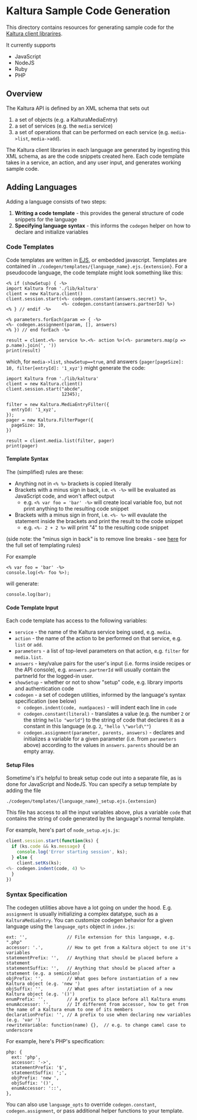 # Kaltura Sample Code Generation
This directory contains resources for generating sample code for the
[Kaltura client librarires](https://developer.kaltura.com/api-docs/Client%20Libraries).

It currently supports
* JavaScript
* NodeJS
* Ruby
* PHP

## Overview
The Kaltura API is defined by an XML schema that sets out 

1. a set of objects (e.g. a KalturaMediaEntry)
2. a set of services (e.g. the `media` service)
3. a set of operations that can be performed on each service (e.g. `media->list`, `media->add`).

The Kaltura client libraries in each language are generated by ingesting this XML schema,
as are the code snippets created here. Each code template takes in a service, an action,
and any user input, and generates working sample code.

## Adding Languages
Adding a language consists of two steps:
1. **Writing a code template** - this provides the general structure of code snippets for the language
2. **Specifying language syntax** - this informs the `codegen` helper on how to declare and initialize variables

### Code Templates
Code templates are written in [EJS](http://www.embeddedjs.com/), or embedded javascript.
Templates are contained in `./codegen/templates/{language_name}.ejs.{extension}`.
For a pseudocode language, the code template might look something like this:

```
<% if (showSetup) { -%>
import Kaltura from './lib/kaltura'
client = new Kaltura.client()
client.session.start(<%- codegen.constant(answers.secret) %>,
                     <%- codegen.constant(answers.partnerId) %>)
<% } // endif -%>

<% parameters.forEach(param => { -%>
<%- codegen.assignment(param, [], answers)
<% }) // end forEach -%>

result = client.<%- service %>.<%- action %>(<%- parameters.map(p => p.name).join(', '))
print(result)
```

which, for `media->list`, `showSetup==true`, and answers `{pager[pageSize]: 10, filter[entryId]: '1_xyz'}`
might generate the code:
```
import Kaltura from './lib/kaltura'
client = new Kaltura.client()
client.session.start("abcde",
                     12345);

filter = new Kaltura.MediaEntryFilter({
  entryId: '1_xyz',
});
pager = new Kaltura.FilterPager({
  pageSize: 10,
})

result = client.media.list(filter, pager)
print(pager)
```

#### Template Syntax
The (simplified) rules are these:
* Anything not in `<% %>` brackets is copied literally
* Brackets with a minus sign in back, i.e. `<% -%>` will be evaluated as JavaScript code, and won't affect output
    * e.g. `<% var foo = 'bar' -%>` will create local variable foo, but not print anything to the resulting code snippet
* Brackets with a minus sign in front, i.e. `<%- %>` will evaulate the statement inside the brackets and print the result to the code snippet
    * e.g. `<%- 2 + 2 %>` will print "4" to the resulting code snippet

(side note: the "minus sign in back" is to remove line breaks - see [here](https://github.com/mde/ejs) for the full set of templating rules)

For example
```
<% var foo = 'bar' -%>
console.log(<%- foo %>);
```
will generate:
```
console.log(bar);
```

#### Code Template Input
Each code template has access to the following variables:
* `service` - the name of the Kaltura service being used, e.g. `media`.
* `action` - the name of the action to be performed on that service, e.g. `list` or `add`.
* `parameters` - a list of top-level parameters on that action, e.g. `filter` for `media.list`.
* `answers` - key/value pairs for the user's input (i.e. forms inside recipes or the API console), e.g. `answers.partnerId` will usually contain the partnerId for the logged-in user.
* `showSetup` - whether or not to show "setup" code, e.g. library imports and authentication code
* `codegen` - a set of codegen utilities, informed by the language's syntax specification (see below)
    * `codegen.indent(code, numSpaces)` - will indent each line in `code`
    * `codegen.constant(literal)` - translates a value (e.g. the number `2` or the string `hello "world"`) to the string of code that declares it as a constant in this language (e.g. `2`, `"hello \"world\""`)
    * `codegen.assignment(parameter, parents, answers)` - declares and initializes a variable for a given parameter (i.e. from `parameters` above) according to the values in `answers`. `parents` should be an empty array.

#### Setup Files
Sometime's it's helpful to break setup code out into a separate file, as is done
for JavaScript and NodeJS. You can specify a setup template by adding the file

`./codegen/templates/{language_name}_setup.ejs.{extension}`

This file has access to all the input variables above, plus a variable `code` that contains
the string of code generated by the language's normal template.

For example, here's part of `node_setup.ejs.js`:

```js
client.session.start(function(ks) {
  if (ks.code && ks.message) {
    console.log('Error starting session', ks);
  } else {
    client.setKs(ks);
<%- codegen.indent(code, 4) %>
  }
})
```

### Syntax Specification
The codegen utilities above have a lot going on under the hood. E.g. `assignment` is usually
initializing a complex datatype, such as a `KalturaMediaEntry`. You can customize codegen behavior
for a given language using the `language_opts` object in `index.js`:

```
ext: '',               // File extension for this language, e.g. ".php"
accessor: '.',         // How to get from a Kaltura object to one it's variables
statementPrefix: '',   // Anything that should be placed before a statement
statementSuffix: '',   // Anything that should be placed after a statement (e.g. a semicolon)
objPrefix: '',         // What goes before instantiation of a new Kaltura object (e.g. 'new ')
objSuffix: '',         // What goes after instatiation of a new Kaltura object (e.g. '()')
enumPrefix: '',        // A prefix to place before all Kaltura enums
enumAccessor: '',      // If different from accessor, how to get from the name of a Kaltura enum to one of its members
declarationPrefix: '', // A prefix to use when declaring new variables (e.g. 'var ')
rewriteVariable: function(name) {},  // e.g. to change camel case to underscore
```

For example, here's PHP's specification:
```
php: {
  ext: 'php',
  accessor: '->',
  statementPrefix: '$',
  statementSuffix: ';',
  objPrefix: 'new ',
  objSuffix: '()',
  enumAccessor: '::',
},
```

You can also use `language_opts` to override `codegen.constant`, `codegen.assignment`, or pass
additional helper functions to your template.


